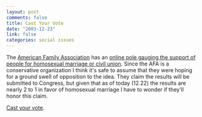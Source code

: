 ```yaml
--- 
layout: post
comments: false
title: Cast Your Vote
date: "2003-12-23"
link: false
categories: social issues
---
```

The <a href="http://www.afa.net" title="American Family Association">American Family Association</a> has an <a href="http://www.afa.net/petitions/marriagepoll.asp" title="AFA Homosexual Marriage Poll">online pole gauging the support of people for homosexual marriage or civil union</a>. Since the AFA is a conservative organization I think it's safe to assume that they were hoping for a ground swell of opposition to the idea. They claim the results will be submitted to Congress, but given that as of today (12.22) the results are nearly 2 to 1 in favor of homosexual marriage I have to wonder if they'll honor this claim.

<a href="http://www.afa.net/petitions/marriagepoll.asp" title="Cast your vote">Cast your vote</a>.
